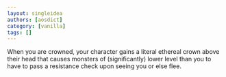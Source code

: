 ```yaml
---
layout: singleidea
authors: [aosdict]
category: [vanilla]
tags: []
---
```

When you are crowned, your character gains a literal ethereal crown above their head that causes monsters of (significantly) lower level than you to have to pass a resistance check upon seeing you or else flee.
